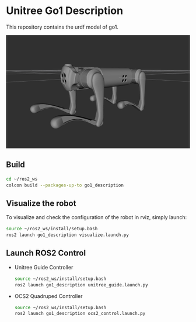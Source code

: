 # Unitree Go1 Description
This repository contains the urdf model of go1.

![go1](../../../.images/go1.png)

## Build
```bash
cd ~/ros2_ws
colcon build --packages-up-to go1_description
```

## Visualize the robot
To visualize and check the configuration of the robot in rviz, simply launch:
```bash
source ~/ros2_ws/install/setup.bash
ros2 launch go1_description visualize.launch.py
```

## Launch ROS2 Control
* Unitree Guide Controller
  ```bash
  source ~/ros2_ws/install/setup.bash
  ros2 launch go1_description unitree_guide.launch.py
  ```
* OCS2 Quadruped Controller
  ```bash
  source ~/ros2_ws/install/setup.bash
  ros2 launch go1_description ocs2_control.launch.py
  ```
